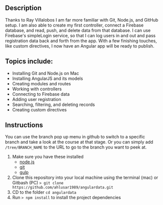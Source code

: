 ##  Description
Thanks to Ray Villalobos I am far more familiar with Git, Node.js, and GitHub setup. I am also able to create my first controller, connect a Firebase database, and read, push, and delete data from that database. I can use Firebase's simpleLogin service, so that I can log users in and out and pass registration data back and forth from the app. With a few finishing touches, like custom directives, I now have an Angular app will be ready to publish.

## Topics include:
- Installing Git and Node.js on Mac
- Installing AngularJS and its models
- Creating modules and routes
- Working with controllers
- Connecting to Firebase data
- Adding user registration
- Searching, filtering, and deleting records
- Creating custom directives

## Instructions
 You can use the branch pop up menu in github to switch to a specific branch and take a look at the course at that stage. Or you can simply add `/tree/BRANCH_NAME` to the URL to go to the branch you want to peek at.

1. Make sure you have these installed
	- [node.js](http://nodejs.org/)
	- [git](http://git-scm.com/)
 	- [gulp](http://gulpjs.com/)
2. Clone this repository into your local machine using the terminal (mac) or Gitbash (PC) `> git clone https://github.com/ahlusar1989/angulardata.git`
3. CD to the folder `cd angulardata`
4. Run `> npm install` to install the project dependencies
